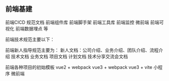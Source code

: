 ## 前端基建

前端CICD
规范文档
前端组件库
前端脚手架
前端工具库
前端监控
微前端
前端可视化
前端数据埋点
等

前端技术规范主要以下：

前端新人指导规范主要为：
新人文档：公司介绍、业务介绍、团队介绍、流程介绍
技术文档
业务文档
项目文档
计划文档
技术分享交流会文档

前端各种项目的初始模板
vue2 + webpack
vue3 + webpack
vue3 + vite
小程序
微前端
